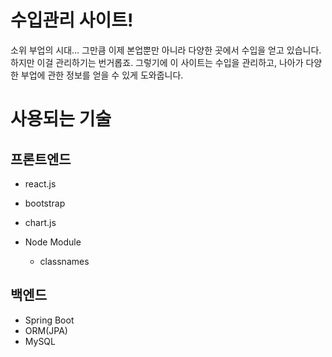 # 수입관리 사이트!

소위 부업의 시대... 그만큼 이제 본업뿐만 아니라 다양한 곳에서 수입을 얻고 있습니다. 하지만 이걸 관리하기는 번거롭죠.
그렇기에 이 사이트는 수입을 관리하고, 나아가 다양한 부업에 관한 정보를 얻을 수 있게 도와줍니다.

# 사용되는 기술
## 프론트엔드
- react.js
- bootstrap
- chart.js

- Node Module
  - classnames

## 백엔드
- Spring Boot
- ORM(JPA)
- MySQL